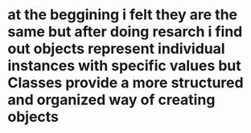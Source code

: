 # at the beggining i felt they are the same but after doing resarch i find out objects represent individual instances with specific values but Classes provide a more structured and organized way of creating objects